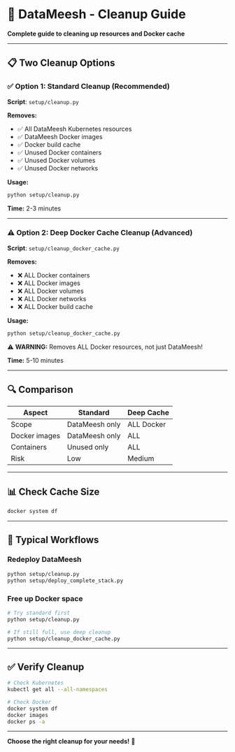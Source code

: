 # 🧹 DataMeesh - Cleanup Guide

**Complete guide to cleaning up resources and Docker cache**

---

## 📋 Two Cleanup Options

### ✅ Option 1: Standard Cleanup (Recommended)

**Script**: `setup/cleanup.py`

**Removes:**
- ✅ All DataMeesh Kubernetes resources
- ✅ DataMeesh Docker images
- ✅ Docker build cache
- ✅ Unused Docker containers
- ✅ Unused Docker volumes
- ✅ Unused Docker networks

**Usage:**
```bash
python setup/cleanup.py
```

**Time:** 2-3 minutes

---

### ⚠️ Option 2: Deep Docker Cache Cleanup (Advanced)

**Script**: `setup/cleanup_docker_cache.py`

**Removes:**
- ❌ ALL Docker containers
- ❌ ALL Docker images
- ❌ ALL Docker volumes
- ❌ ALL Docker networks
- ❌ ALL Docker build cache

**Usage:**
```bash
python setup/cleanup_docker_cache.py
```

⚠️ **WARNING:** Removes ALL Docker resources, not just DataMeesh!

**Time:** 5-10 minutes

---

## 🔍 Comparison

| Aspect | Standard | Deep Cache |
|--------|----------|------------|
| Scope | DataMeesh only | ALL Docker |
| Docker images | DataMeesh only | ALL |
| Containers | Unused only | ALL |
| Risk | Low | Medium |

---

## 📊 Check Cache Size

```bash
docker system df
```

---

## 🔄 Typical Workflows

### Redeploy DataMeesh

```bash
python setup/cleanup.py
python setup/deploy_complete_stack.py
```

### Free up Docker space

```bash
# Try standard first
python setup/cleanup.py

# If still full, use deep cleanup
python setup/cleanup_docker_cache.py
```

---

## ✅ Verify Cleanup

```bash
# Check Kubernetes
kubectl get all --all-namespaces

# Check Docker
docker system df
docker images
docker ps -a
```

---

**Choose the right cleanup for your needs!** 🧹

